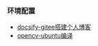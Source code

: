 ### 环境配置
- [docsify-gitee搭建个人博客](source/env/source/docsify-gitee.md)
- [opencv-ubuntu编译](source/env/source/opencv-ubuntu.md)